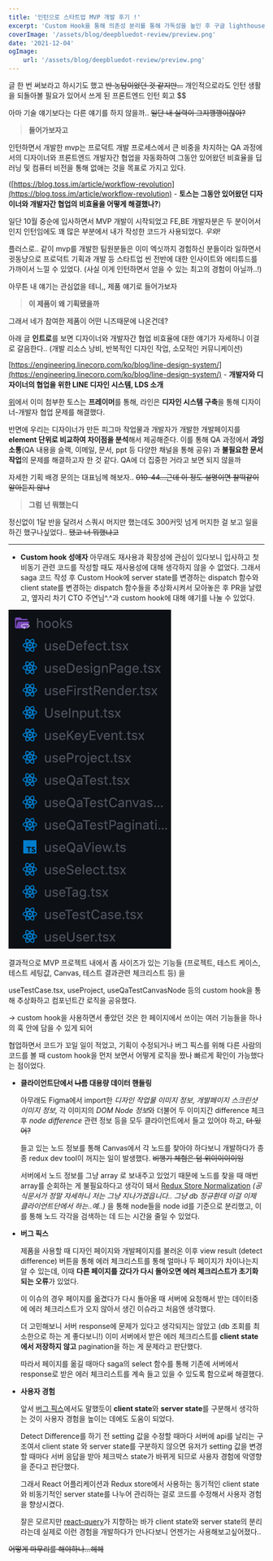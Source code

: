 ```yaml
---
title: '인턴으로 스타트업 MVP 개발 후기 !'
excerpt: 'Custom Hook을 통해 의존성 분리를 통해 가독성을 높인 후 구글 lighthouse를 통해 사이트 성능을 측정해보았다. 모바일의 경우 데스크탑보다 성능이 떨어지기 때문에 퍼포먼스 테스트에서 낮은 점수를 보여주는 것 같다. 처음 테스트 후 여러 번 프로파일링을 해봤는데 50점대를 기어다녀서 이 기회에 성능 개선을 하기로 했다. lighthouse에서는 아래와 같이 친절히 진단해준다.'
coverImage: '/assets/blog/deepbluedot-review/preview.png'
date: '2021-12-04'
ogImage:
    url: '/assets/blog/deepbluedot-review/preview.png'
---
```


글 한 번 써보라고 하시기도 했고 <s>반 농담이었던 것 같지만...</s> 개인적으로라도 인턴 생활을 되돌아볼 필요가 있어서 쓰게 된 프론트엔드 인턴 회고 $$

아마 기술 얘기보다는 다른 얘기를 하지 않을까.. <s>일단 내 실력이 그지깽깽이잖아?</s>

> **들어가보자고**

인턴하면서 개발한 mvp는 프로덕트 개발 프로세스에서 큰 비중을 차지하는 QA 과정에서의 디자이너와 프론트엔드 개발자간 협업을 자동화하여 그동안 있어왔던 비효율을 딥러닝 및 컴퓨터 비전을 통해 없애는 것을 목표로 가지고 있다.

([https://blog.toss.im/article/workflow-revolution](https://blog.toss.im/article/workflow-revolution) - **토스는 그동안 있어왔던 디자이너와 개발자간 협업의 비효율을 어떻게 해결했나?**)

일단 10월 중순에 입사하면서 MVP 개발이 시작되었고 FE,BE 개발자분은 두 분이어서인지 인턴임에도 꽤 많은 부분에서 내가 작성한 코드가 사용되었다. _우와!_

플러스로.. 같이 mvp를 개발한 팀원분들은 이미 엑싯까지 경험하신 분들이라 일하면서 귓동냥으로 프로덕트 기획과 개발 등 스타트업 씬 전반에 대한 인사이트와 에티튜드를 가까이서 느낄 수 있었다. (사실 이게 인턴하면서 얻을 수 있는 최고의 경험이 아닐까..!)

아무튼 내 얘기는 관심없을 테니,, 제품 얘기로 들어가보자

> **이 제품이 왜 기획됐을까**

그래서 네가 참여한 제품이 어떤 니즈때문에 나온건데?

아래 글 **인트로**를 보면 디자이너와 개발자간 협업 비효율에 대한 얘기가 자세하니 이걸로 갈음한다.. (개발 리소스 낭비, 반복적인 디자인 작업, 소모적인 커뮤니케이션)

[https://engineering.linecorp.com/ko/blog/line-design-system/](https://engineering.linecorp.com/ko/blog/line-design-system/) - **개발자와 디자이너의 협업을 위한 LINE 디자인 시스템, LDS 소개**

[위](https://www.notion.so/MVP-f5c829701fe64af9a017a51d81c65a28)에서 이미 첨부한 토스는 **프레이머**를 통해, 라인은 **디자인 시스템 구축**을 통해 디자이너-개발자 협업 문제를 해결했다.

반면에 우리는 디자이너가 만든 피그마 작업물과 개발자가 개발한 개발페이지를 **element 단위로 비교하여 차이점을 분석**해서 제공해준다. 이를 통해 QA 과정에서 **과잉 소통**(QA 내용을 슬랙, 이메일, 문서, ppt 등 다양한 채널을 통해 공유) 과 **불필요한 문서작업**의 문제를 해결하고자 한 것 같다. QA에 더 집중한 거라고 보면 되지 않을까

자세한 기획 배경 문의는 대표님께 해보자.. <s>010-44...근데 이 정도 설명이면 찰떡같이 알아듣지 않나</s>

> **그럼** **넌 뭐했는디**

정신없이 1달 반을 달려서 스쿼시 머지만 했는데도 300커밋 넘게 머지한 걸 보고 일을 하긴 했구나싶었다.. <s>됐고 너 뭐했냐고</s>

<hr />

-   **Custom hook 성애자**
    아무래도 재사용과 확장성에 관심이 있다보니 입사하고 첫 비동기 관련 코드를 작성할 때도 재사용성에 대해 생각하지 않을 수 없었다.
    그래서 saga 코드 작성 후 Custom Hook에 server state를 변경하는 dispatch 함수와 client state를 변경하는 dispatch 함수들을 추상화시켜서 모아놓은 후 PR을 날렸고, 옆자리 차기 CTO 주연님^.^과 custom hook에 대해 얘기를 나눌 수 있었다.

![스크린샷 2021-12-08 오후 12.59.55.png](/assets/blog/deepbluedot-review/custom-hook.png)

결과적으로 MVP 프로젝트 내에서 좀 사이즈가 있는 기능들 (프로젝트, 테스트 케이스, 테스트 세팅값, Canvas, 테스트 결과관련 체크리스트 등) 을

useTestCase.tsx, useProject, useQaTestCanvasNode 등의 custom hook을 통해 추상화하고 컴포넌트간 로직을 공유했다.

→ custom hook을 사용하면서 좋았던 것은 한 페이지에서 쓰이는 여러 기능들을 하나의 훅 안에 담을 수 있게 되어

협업하면서 코드가 꼬일 일이 적었고, 기획이 수정되거나 버그 픽스를 위해 다른 사람의 코드를 볼 때 custom hook을 먼저 보면서 어떻게 로직을 짰나 빠르게 확인이 가능했다는 점이었다.

-   **클라이언트단에서 <s>나름</s> 대용량 데이터 핸들링**

    아무래도 Figma에서 import한 _디자인 작업물 이미지 정보_, _개발페이지 스크린샷 이미지 정보,_ 각 이미지의 *DOM Node 정보*와 더불어 두 이미지간 difference 체크 후 _node difference_ 관련 정보 등을 모두 클라이언트에서 들고 있어야 하고, <s>더 있어?</s>

    들고 있는 노드 정보를 통해 Canvas에서 각 노드를 찾아야 하다보니 개발하다가 종종 redux dev tool이 꺼지는 일이 발생했다. <s>비행기 체험은 덤 위이이이이잉</s>

    서버에서 노드 정보를 그냥 array 로 보내주고 있었기 때문에 노드를 찾을 때 매번 array를 순회하는 게 불필요하다고 생각이 돼서 [Redux Store Normalization](https://redux.js.org/usage/structuring-reducers/normalizing-state-shape) _(공식문서가 정말 자세하니 저는 그냥 지나가겠읍니다.. 그냥 db 정규환데 이걸 이제 클라이언트단에서 하는..예..)_ 을 통해 node들을 node id를 기준으로 분리했고, 이를 통해 노드 각각을 검색하는 데 드는 시간을 줄일 수 있었다.

-   **버그 픽스**

    제품을 사용할 때 디자인 페이지와 개발페이지를 불러온 이후 view result (detect difference) 버튼을 통해 에러 체크리스트를 통해 얼마나 두 페이지가 차이나는지 알 수 있는데, 이때 **다른 페이지를 갔다가 다시 돌아오면 에러 체크리스트가 초기화되는 오류**가 있었다.

    이 이슈의 경우 페이지를 옮겼다가 다시 돌아올 때 서버에 요청해서 받는 데이터중에 에러 체크리스트가 오지 않아서 생긴 이슈라고 처음엔 생각했다.

    더 고민해보니 서버 response에 문제가 있다고 생각되지는 않았고 (db 조회를 최소한으로 하는 게 좋다보니!) 이미 서버에서 받은 에러 체크리스트를 **client state에서 저장하지 않고** pagination을 하는 게 문제라고 판단했다.

    따라서 페이지를 옮길 때마다 saga의 select 함수를 통해 기존에 서버에서 response로 받은 에러 체크리스트를 계속 들고 있을 수 있도록 함으로써 해결했다.

-   **사용자 경험**

    앞서 [버그 픽스](https://www.notion.so/MVP-f5c829701fe64af9a017a51d81c65a28)에서도 말했듯이 **client state**와 **server state**를 구분해서 생각하는 것이 사용자 경험을 높이는 데에도 도움이 되었다.

    Detect Difference를 하기 전 setting 값을 수정할 때마다 서버에 api를 날리는 구조여서 client state 와 server state를 구분하지 않으면 유저가 setting 값을 변경할 때마다 서버 응답을 받아 체크박스 state가 바뀌게 되므로 사용자 경험에 악영향을 준다고 판단했다.

    그래서 React 어플리케이션과 Redux store에서 사용하는 동기적인 client state와 비동기적인 server state를 나누어 관리하는 걸로 코드를 수정해서 사용자 경험을 향상시켰다.

    잘은 모르지만 [react-query](https://react-query.tanstack.com)가 지향하는 바가 client state와 server state의 분리라는데 실제로 이런 경험을 개발하다가 만나다보니 언젠가는 사용해보고싶어졌다..

<s>어떻게 마무리를 해야하나...헤헤</s>
